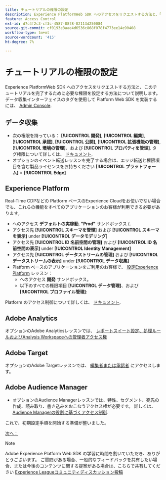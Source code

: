 ```yaml
---
title: チュートリアルの権限の設定
description: Experience PlatformWeb SDK へのアクセスをリクエストする方法と、「 Web SDK を使用したAdobe Experience Cloudの実装」チュートリアルを完了するために必要な権限の設定方法について説明します。
feature: Access Control
exl-id: d7c4f2c3-cf3c-4587-88f8-82113d250084
source-git-commit: cf0193e3aae4d6536c868f078f4773ee14e90408
workflow-type: tm+mt
source-wordcount: '415'
ht-degree: 7%

---
```


# チュートリアルの権限の設定

Experience PlatformWeb SDK へのアクセスをリクエストする方法と、このチュートリアルを完了するために必要な権限を設定する方法について説明します。 データ収集インターフェイスのタグを使用して Platform Web SDK を実装するには、 [Admin Console](https://adminconsole.adobe.com).

## データ収集

* 次の権限を持っている： **[!UICONTROL 開発]**, **[!UICONTROL 編集]**, **[!UICONTROL 承認]**, **[!UICONTROL 公開]**, **[!UICONTROL 拡張機能の管理]**, **[!UICONTROL 環境の管理]**、および **[!UICONTROL プロパティを管理]**. タグ権限について詳しくは、 [ドキュメント](https://experienceleague.adobe.com/docs/experience-platform/tags/admin/user-permissions.html?lang=ja).
* オプションのイベント転送レッスンを完了する場合は、エッジ転送と権限項目を含む製品ライセンスをお持ちください **[!UICONTROL プラットフォーム]** > **[!UICONTROL Edge]**

## Experience Platform

Real-Time CDPなどの Platform ベースのExperience Cloudをお使いでない場合でも、これらの機能をすべてのアプリケーションのお客様が利用できる必要があります。

* へのアクセス **デフォルトの実稼動**, **&quot;Prod&quot;** サンドボックス (.
* アクセス先 **[!UICONTROL スキーマを管理]** および **[!UICONTROL スキーマを表示]** under **[!UICONTROL データモデリング]**
* アクセス先 **[!UICONTROL ID 名前空間の管理]** および **[!UICONTROL ID 名前空間の表示]** under **[!UICONTROL Identity Management]**
* アクセス先 **[!UICONTROL データストリームの管理]** および **[!UICONTROL データストリームの表示]** under **[!UICONTROL データ収集]**
* Platform ベースのアプリケーションをご利用のお客様で、 [設定Experience Platform](setup-experience-platform.md) レッスン：
   * へのアクセス **開発** サンドボックス。
   * 以下のすべての権限項目 **[!UICONTROL データ管理]**、および **[!UICONTROL プロファイル管理]**:


Platform のアクセス制御について詳しくは、 [ドキュメント](https://experienceleague.adobe.com/docs/experience-platform/access-control/home.html?lang=ja).

## Adobe Analytics

オプションのAdobe Analyticsレッスンでは、 [レポートスイート設定、処理ルールおよびAnalysis Workspaceへの管理者アクセス権](https://experienceleague.adobe.com/docs/analytics/admin/admin-console/home.html?lang=ja)

## Adobe Target

オプションのAdobe Targetレッスンでは、 [編集者または承認者](https://experienceleague.adobe.com/docs/target/using/administer/manage-users/enterprise/properties-overview.html#section_8C425E43E5DD4111BBFC734A2B7ABC80) にアクセスします。

## Adobe Audience Manager

* オプションのAudience Managerレッスンでは、特性、セグメント、宛先の作成、読み取り、書き込みをおこなうアクセス権が必要です。 詳しくは、 [Audience Managerの役割に基づくアクセス制御](https://experienceleague.adobe.com/docs/audience-manager-learn/tutorials/setup-and-admin/user-management/setting-permissions-with-role-based-access-control.html?lang=en).

これで、初期設定手順を開始する準備が整いました。

[次へ： ](configure-schemas.md)

>[!NOTE]
>
>Adobe Experience Platform Web SDK の学習に時間を割いていただき、ありがとうございます。 ご質問がある場合、一般的なフィードバックを共有したい場合、または今後のコンテンツに関する提案がある場合は、こちらで共有してください [Experience Leagueコミュニティディスカッション投稿](https://experienceleaguecommunities.adobe.com/t5/adobe-experience-platform-launch/tutorial-discussion-implement-adobe-experience-cloud-with-web/td-p/444996)
